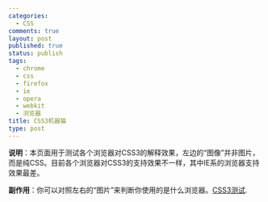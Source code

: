 ```yaml
--- 
categories: 
  - CSS
comments: true
layout: post
published: true
status: publish
tags: 
  - chrome
  - css
  - firefox
  - ie
  - opera
  - webkit
  - 浏览器
title: CSS3机器猫
type: post
---
```

<strong>说明</strong>：本页面用于测试各个浏览器对CSS3的解释效果，左边的“图像”并非图片，而是纯CSS。目前各个浏览器对CSS3的支持效果不一样，其中IE系的浏览器支持效果最差。

<strong>副作用</strong>：你可以对照左右的“图片”来判断你使用的是什么浏览器。<a href="http://knb.im/css3/">CSS3测试</a>.

